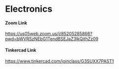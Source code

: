 # Electronics

#### Zoom Link
https://us05web.zoom.us/j/85205285866?pwd=bWVRSzNEbG1TendBSEJaZ3lkQithZz09


#### Tinkercad Link
https://www.tinkercad.com/joinclass/G3SUXX7PAST1

<!--
```diff
- Please write an answer to every question in the final exam, even if you are just 0.1% confident in your answer. 
+ If you see this message, please share it with all your colleagues. 
+ I wish all of you success in the final exam, and I hope we reach a success rate of 100% in the course, Insha Allah.
```
 The course content is ended with the RGB LED.
  -->
 
<!-- The course content is ended with the RGB LED. -->

<!-- 
- Tomorrow's Lecture on Sunday, 15 May, will be online due to the PGIC-2 conference held at the faculty.
- The exact time will be announced soon.
- Please share with your group. 
-->

<!-- ![4](https://user-images.githubusercontent.com/92329466/167265616-ea921d52-094c-4fa8-9888-f8c1fcea7211.png) -->
